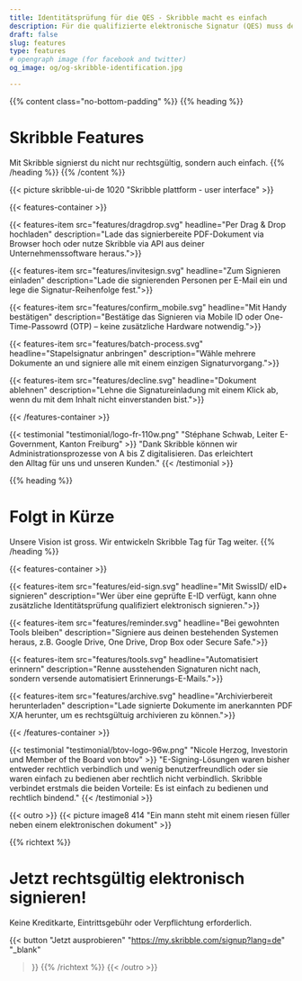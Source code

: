 ```yaml
---
title: Identitätsprüfung für die QES - Skribble macht es einfach
description: Für die qualifizierte elektronische Signatur (QES) muss der Unterzeichnende seine Identität beweisen. Skribble bietet für jeden Geschäftskontext eine passende Identifikationsmöglichkeit an.
draft: false
slug: features
type: features
# opengraph image (for facebook and twitter)
og_image: og/og-skribble-identification.jpg

---
```


{{% content class="no-bottom-padding" %}}
{{% heading %}}
# Skribble Features
Mit Skribble signierst du nicht nur rechtsgültig, sondern auch einfach.
{{% /heading %}}
{{% /content %}}

{{< picture skribble-ui-de 1020 "Skribble plattform - user interface" >}}

{{< features-container >}}

  {{< features-item src="features/dragdrop.svg" 
    headline="Per Drag & Drop hochladen" 
    description="Lade das signierbereite PDF-Dokument via Browser hoch oder nutze Skribble via API aus deiner Unternehmenssoftware heraus.">}}

  {{< features-item src="features/invitesign.svg" 
    headline="Zum Signieren einladen" 
    description="Lade die signierenden Personen per E-Mail ein und lege die Signatur-Reihenfolge fest.">}}

  {{< features-item src="features/confirm_mobile.svg" 
    headline="Mit Handy bestätigen" 
    description="Bestätige das Signieren via Mobile ID oder One-Time-Passowrd (OTP) – keine zusätzliche Hardware notwendig.">}}

  {{< features-item src="features/batch-process.svg" 
    headline="Stapelsignatur anbringen" 
    description="Wähle mehrere Dokumente an und signiere alle mit einem einzigen Signaturvorgang.">}}

  {{< features-item src="features/decline.svg" 
    headline="Dokument ablehnen" 
    description="Lehne die Signatureinladung mit einem Klick ab, wenn du mit dem Inhalt nicht einverstanden bist.">}}

{{< /features-container >}}

[//]: # (--------------------------------------------------------------------------------------------------------------)

{{< testimonial "testimonial/logo-fr-110w.png" "Stéphane Schwab, Leiter E-Government, Kanton Freiburg" >}}
"Dank Skribble können wir Administrationsprozesse von A bis Z digitalisieren. Das erleichtert <br class="hide-for-mobile">den Alltag für uns und unseren Kunden." {{< /testimonial >}}

[//]: # (--------------------------------------------------------------------------------------------------------------)


{{% heading %}}
# Folgt in Kürze
Unsere Vision ist gross. Wir entwickeln Skribble Tag für Tag weiter.
{{% /heading %}}

{{< features-container >}}

  {{< features-item src="features/eid-sign.svg" 
    headline="Mit SwissID/ eID+ signieren" 
    description="Wer über eine geprüfte E-ID verfügt, kann ohne zusätzliche Identitätsprüfung qualifiziert elektronisch signieren.">}}

  {{< features-item src="features/reminder.svg" 
    headline="Bei gewohnten Tools bleiben" 
    description="Signiere aus deinen bestehenden Systemen heraus, z.B. Google Drive, One Drive, Drop Box oder Secure Safe.">}}

  {{< features-item src="features/tools.svg" 
    headline="Automatisiert erinnern" 
    description="Renne ausstehenden Signaturen nicht nach, sondern versende automatisiert Erinnerungs-E-Mails.">}}

  {{< features-item src="features/archive.svg" 
    headline="Archivierbereit herunterladen" 
    description="Lade signierte Dokumente im anerkannten PDF X/A herunter, um es rechtsgültuig archivieren zu können.">}}

{{< /features-container >}}

[//]: # (--------------------------------------------------------------------------------------------------------------)

{{< testimonial "testimonial/btov-logo-96w.png" "Nicole Herzog, Investorin und Member of the Board von btov" >}}
"E-Signing-Lösungen waren bisher entweder rechtlich verbindlich und wenig benutzerfreundlich oder sie waren einfach zu bedienen aber rechtlich nicht verbindlich. Skribble verbindet erstmals die beiden Vorteile: Es ist einfach zu bedienen und rechtlich bindend." {{< /testimonial >}}

[//]: # (--------------------------------------------------------------------------------------------------------------)

{{< outro >}}
{{< picture image8 414 "Ein mann steht mit einem riesen füller neben einem elektronischen dokument" >}}

{{% richtext %}}
# Jetzt rechtsgültig elektronisch signieren!
Keine Kreditkarte, Eintrittsgebühr oder Verpflichtung erforderlich.

{{< button
  "Jetzt ausprobieren"
  "https://my.skribble.com/signup?lang=de"
  "_blank"
>}}
{{% /richtext %}}
{{< /outro >}}
